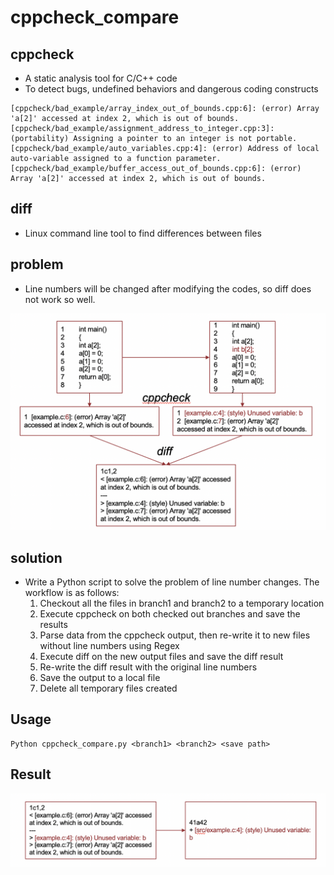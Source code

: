 # cppcheck_compare

## cppcheck
 - A static analysis tool for C/C++ code
 - To detect bugs, undefined behaviors and dangerous coding constructs

```
[cppcheck/bad_example/array_index_out_of_bounds.cpp:6]: (error) Array 'a[2]' accessed at index 2, which is out of bounds.
[cppcheck/bad_example/assignment_address_to_integer.cpp:3]: (portability) Assigning a pointer to an integer is not portable.
[cppcheck/bad_example/auto_variables.cpp:4]: (error) Address of local auto-variable assigned to a function parameter.
[cppcheck/bad_example/buffer_access_out_of_bounds.cpp:6]: (error) Array 'a[2]' accessed at index 2, which is out of bounds.
```

## diff
- Linux command line tool to find differences between files

## problem
- Line numbers will be changed after modifying the codes, so diff does not work so well.

![](https://github.com/Tangjiahui26/cppcheck_compare/blob/master/fig/problem.png)

## solution
- Write a Python script to solve the problem of line number changes. The workflow is as follows:
    1. Checkout all the files in branch1 and branch2 to a temporary location
    2. Execute cppcheck on both checked out branches and save the results
    3. Parse data from the cppcheck output, then re-write it to new files without line numbers using Regex
    4. Execute diff on the new output files and save the diff result
    5. Re-write the diff result with the original line numbers
    6. Save the output to a local file 
    7. Delete all temporary files created
    
## Usage

```
Python cppcheck_compare.py <branch1> <branch2> <save path>
```
    
## Result

![](https://github.com/Tangjiahui26/cppcheck_compare/blob/master/fig/result.png)

